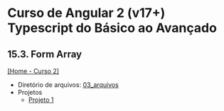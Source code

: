 # Curso de Angular 2 (v17+) Typescript do Básico ao Avançado

## 15.3. Form Array
[[Home - Curso 2]](../../README.md#curso-2)<br />

- Diretório de arquivos: [03_arquivos](./03_arquivos/)
- Projetos
  - [Projeto 1](./03_arquivos/proj_01/)
